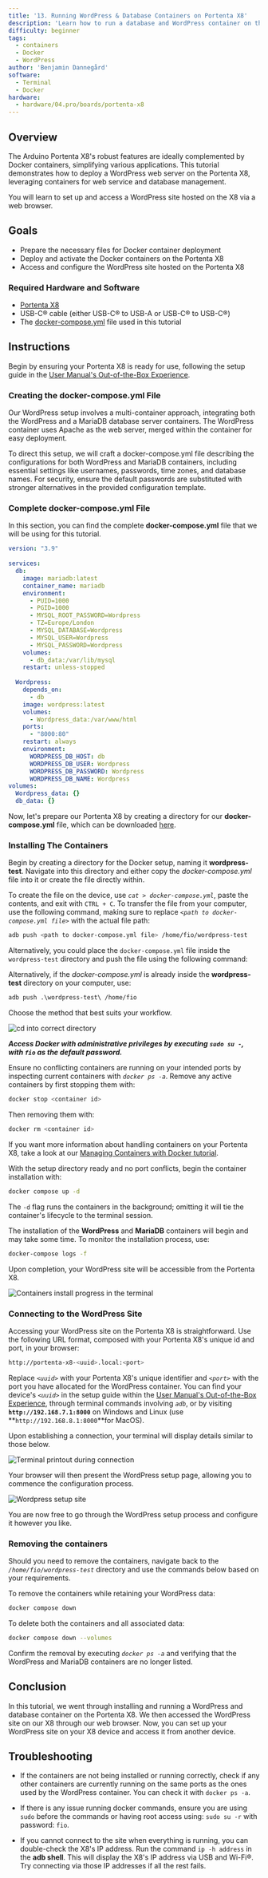 ```yaml
---
title: '13. Running WordPress & Database Containers on Portenta X8'
description: 'Learn how to run a database and WordPress container on the Portenta X8'
difficulty: beginner
tags:
  - containers
  - Docker
  - WordPress
author: 'Benjamin Dannegård'
software:
  - Terminal
  - Docker
hardware:
  - hardware/04.pro/boards/portenta-x8
---
```


## Overview

The Arduino Portenta X8's robust features are ideally complemented by Docker containers, simplifying various applications. This tutorial demonstrates how to deploy a WordPress web server on the Portenta X8, leveraging containers for web service and database management. 

You will learn to set up and access a WordPress site hosted on the X8 via a web browser.

## Goals

- Prepare the necessary files for Docker container deployment
- Deploy and activate the Docker containers on the Portenta X8
- Access and configure the WordPress site hosted on the Portenta X8

### Required Hardware and Software

- [Portenta X8](https://store.arduino.cc/products/portenta-x8)
- USB-C® cable (either USB-C® to USB-A or USB-C® to USB-C®)
- The [docker-compose.yml](assets/docker-compose.rar) file used in this tutorial

## Instructions

Begin by ensuring your Portenta X8 is ready for use, following the setup guide in the [User Manual's Out-of-the-Box Experience](https://docs.arduino.cc/tutorials/portenta-x8/user-manual#out-of-the-box-experience).

### Creating the **docker-compose.yml** File

Our WordPress setup involves a multi-container approach, integrating both the WordPress and a MariaDB database server containers. The WordPress container uses Apache as the web server, merged within the container for easy deployment.

To direct this setup, we will craft a docker-compose.yml file describing the configurations for both WordPress and MariaDB containers, including essential settings like usernames, passwords, time zones, and database names. For security, ensure the default passwords are substituted with stronger alternatives in the provided configuration template.

### Complete **docker-compose.yml** File

In this section, you can find the complete **docker-compose.yml** file that we will be using for this tutorial.

```yaml
version: "3.9"
    
services:
  db:
    image: mariadb:latest
    container_name: mariadb
    environment:
      - PUID=1000
      - PGID=1000
      - MYSQL_ROOT_PASSWORD=Wordpress
      - TZ=Europe/London
      - MYSQL_DATABASE=Wordpress
      - MYSQL_USER=Wordpress
      - MYSQL_PASSWORD=Wordpress
    volumes:
      - db_data:/var/lib/mysql
    restart: unless-stopped
    
  Wordpress:
    depends_on:
      - db
    image: wordpress:latest
    volumes:
      - Wordpress_data:/var/www/html
    ports:
      - "8000:80"
    restart: always
    environment:
      WORDPRESS_DB_HOST: db
      WORDPRESS_DB_USER: Wordpress
      WORDPRESS_DB_PASSWORD: Wordpress
      WORDPRESS_DB_NAME: Wordpress
volumes:
  Wordpress_data: {}
  db_data: {}
```

Now, let's prepare our Portenta X8 by creating a directory for our **docker-compose.yml** file, which can be downloaded [here](assets/docker-compose.rar).

### Installing The Containers

Begin by creating a directory for the Docker setup, naming it **wordpress-test**. Navigate into this directory and either copy the *docker-compose.yml* file into it or create the file directly within.

To create the file on the device, use *`cat > docker-compose.yml`*, paste the contents, and exit with `CTRL + C`. To transfer the file from your computer, use the following command, making sure to replace *`<path to docker-compose.yml file>`* with the actual file path:

```bash
adb push <path to docker-compose.yml file> /home/fio/wordpress-test
```

Alternatively, you could place the `docker-compose.yml` file inside the `wordpress-test` directory and push the file using the following command:

Alternatively, if the *docker-compose.yml* is already inside the **wordpress-test** directory on your computer, use:

```bash
adb push .\wordpress-test\ /home/fio
```

Choose the method that best suits your workflow.

![cd into correct directory](assets/webserver-mkdir.png)

***Access Docker with administrative privileges by executing `sudo su -`, with `fio` as the default password.***

Ensure no conflicting containers are running on your intended ports by inspecting current containers with *`docker ps -a`*. Remove any active containers by first stopping them with:

```bash
docker stop <container id>
```

Then removing them with:

```bash
docker rm <container id>
```

If you want more information about handling containers on your Portenta X8, take a look at our [Managing Containers with Docker tutorial](https://docs.arduino.cc/tutorials/portenta-x8/docker-container).

With the setup directory ready and no port conflicts, begin the container installation with:

```bash
docker compose up -d
```
The `-d` flag runs the containers in the background; omitting it will tie the container's lifecycle to the terminal session.

The installation of the **WordPress** and **MariaDB** containers will begin and may take some time. To monitor the installation process, use:

```bash
docker-compose logs -f
```

Upon completion, your WordPress site will be accessible from the Portenta X8.

![Containers install progress in the terminal](assets/webserver-container-install.png)

### Connecting to the WordPress Site

Accessing your WordPress site on the Portenta X8 is straightforward. Use the following URL format, composed with your Portenta X8's unique id and port, in your browser:

```bash
http://portenta-x8-<uuid>.local:<port>
```

Replace *`<uuid>`* with your Portenta X8's unique identifier and *`<port>`* with the port you have allocated for the WordPress container. You can find your device's *`<uuid>`* in the setup guide within the [User Manual's Out-of-the-Box Experience](https://docs.arduino.cc/tutorials/portenta-x8/user-manual#out-of-the-box-experience), through terminal commands involving *`adb`*, or by visiting **`http://192.168.7.1:8000`** on Windows and Linux (use **`http://192.168.8.1:8000`**for MacOS).

Upon establishing a connection, your terminal will display details similar to those below.

![Terminal printout during connection](assets/webserver-connect-terminal.png)

Your browser will then present the WordPress setup page, allowing you to commence the configuration process.

![Wordpress setup site](assets/webserver-wordpress-site.png)

You are now free to go through the WordPress setup process and configure it however you like.

### Removing the containers ###

Should you need to remove the containers, navigate back to the *`/home/fio/wordpress-test`* directory and use the commands below based on your requirements.

To remove the containers while retaining your WordPress data:

```bash
docker compose down
```

To delete both the containers and all associated data:

```bash
docker compose down --volumes
```

Confirm the removal by executing *`docker ps -a`* and verifying that the WordPress and MariaDB containers are no longer listed.

## Conclusion

In this tutorial, we went through installing and running a WordPress and database container on the Portenta X8. We then accessed the WordPress site on our X8 through our web browser. Now, you can set up your WordPress site on your X8 device and access it from another device.

## Troubleshooting

- If the containers are not being installed or running correctly, check if any other containers are currently running on the same ports as the ones used by the WordPress container. You can check it with ``docker ps -a``.

- If there is any issue running docker commands, ensure you are using ``sudo`` before the commands or having root access using: ``sudo su -r`` with password: ``fio``.

- If you cannot connect to the site when everything is running, you can double-check the X8's IP address. Run the command `ip -h address` in the **adb shell**. This will display the X8's IP address via USB and Wi-Fi®. Try connecting via those IP addresses if all the rest fails.
